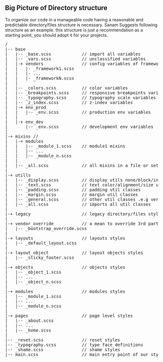 ## Big Picture of Directory structure
To organize our code in a manageable code having a reasonable and predictable directory/files structure
is necessary. Sanam Suggests following structure as an example. this structure is just a recommendation
as a starting point, you should adopt it for your projects.

<pre>
/  
|-- base  
|   |-- _base.scss            // import all variables  
|   |-- _vars.scss            // unclassified variables  
|   |-+ vendors               // config variables of frameworks and libraries  
|   |   |- _framework1.scss  
|   |   |- ...  
|   |   |- _frameworkN.scss  
|   |  
|   |-- _colors.scss          // color variables  
|   |-- _breakpoints.scss     // responsive breakpoints variables  
|   |-- _typography.scss      // typography scale variables  
|   |-- _z_index.scss         // z-index variables  
|   |-+ env_prod  
|   |   |-- _env.scss         // production env variables  
|   |  
|   |-+ env_dev  
|       |-- _env.scss         // development env variables  
|  
|-+ mixins //  
|   |-+ modules  
|   |   |-- _module_1.scss    // module1 mixins  
|   |   |-- ...  
|   |   |-- _module_n.scss   
|   |  
|   |-- _all.scss             // all mixins in a file or set of directories  
|  
|-+ utills  
|   |-- _display.scss         // display utils none/block/inline .etc  
|   |-- _text.scss            // text color/alignment/size utill clasess  
|   |-- _padding.scss         // padding util classes  
|   |-- _margin.scss          // margin util classes  
|   |-- _general.scss         // other util classes .e.g vertical align  
|   |-- _all.scss             // imports all util classes  
|  
|-+ legacy                    // legacy directory/files styles  
|  
|-+ vendor_override           // a mean to override 3rd party styles
|   |-- _bootstrap_override.scss  
|  
|-+ layouts                   // layouts styles  
|   |-- _default_layout.scss  
|  
|-+ layout_object             // layout objects styles  
|   |-- _sticky_footer.scss  
|  
|-+ objects                   // objects styles  
|   |-- _object_1.scss  
|   |-- ...  
|   |-- _object_n.scss  
|  
|-+ modules                   // modules styles  
|   |-- _module_1.scss  
|   |-- ...  
|   |-- _module_n.scss  
|  
|-+ pages                     // page level styles  
|   |-- _about.scss  
|   |-- ...  
|   |-- _home.scss  
|
|-- _reset.scss               // reset styles  
|-- _typography.scss          // type face definitions  
|-- _shame.scss               // shame styles  
|-- main.scss                 // main entry point of our style. import all styles
</pre>  
